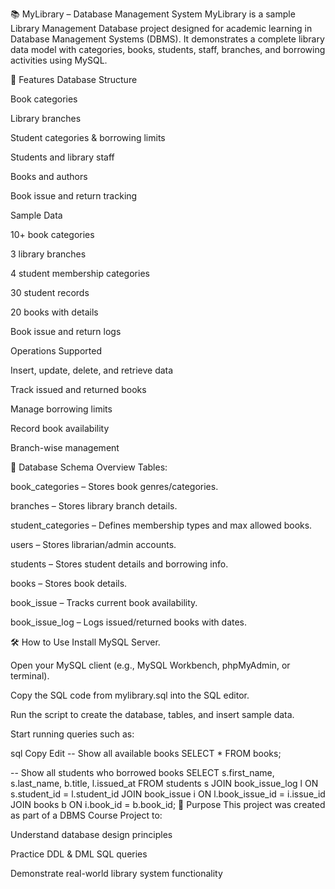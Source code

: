 📚 MyLibrary – Database Management System
MyLibrary is a sample Library Management Database project designed for academic learning in Database Management Systems (DBMS).
It demonstrates a complete library data model with categories, books, students, staff, branches, and borrowing activities using MySQL.

🚀 Features
Database Structure

Book categories

Library branches

Student categories & borrowing limits

Students and library staff

Books and authors

Book issue and return tracking

Sample Data

10+ book categories

3 library branches

4 student membership categories

30 student records

20 books with details

Book issue and return logs

Operations Supported

Insert, update, delete, and retrieve data

Track issued and returned books

Manage borrowing limits

Record book availability

Branch-wise management

📂 Database Schema Overview
Tables:

book_categories – Stores book genres/categories.

branches – Stores library branch details.

student_categories – Defines membership types and max allowed books.

users – Stores librarian/admin accounts.

students – Stores student details and borrowing info.

books – Stores book details.

book_issue – Tracks current book availability.

book_issue_log – Logs issued/returned books with dates.

🛠️ How to Use
Install MySQL Server.

Open your MySQL client (e.g., MySQL Workbench, phpMyAdmin, or terminal).

Copy the SQL code from mylibrary.sql into the SQL editor.

Run the script to create the database, tables, and insert sample data.

Start running queries such as:

sql
Copy
Edit
-- Show all available books
SELECT * FROM books;

-- Show all students who borrowed books
SELECT s.first_name, s.last_name, b.title, l.issued_at
FROM students s
JOIN book_issue_log l ON s.student_id = l.student_id
JOIN book_issue i ON l.book_issue_id = i.issue_id
JOIN books b ON i.book_id = b.book_id;
🎯 Purpose
This project was created as part of a DBMS Course Project to:

Understand database design principles

Practice DDL & DML SQL queries

Demonstrate real-world library system functionality
